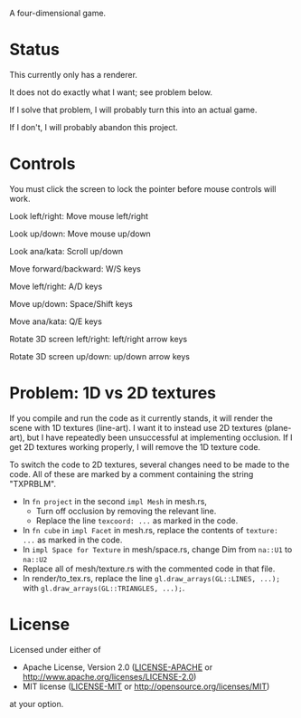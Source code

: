 A four-dimensional game.

# Status

This currently only has a renderer.

It does not do exactly what I want; see problem below.

If I solve that problem, I will probably turn this into an actual game.

If I don't, I will probably abandon this project.


# Controls

You must click the screen to lock the pointer before mouse controls will work.

Look left/right: Move mouse left/right

Look up/down: Move mouse up/down

Look ana/kata: Scroll up/down


Move forward/backward: W/S keys

Move left/right: A/D keys

Move up/down: Space/Shift keys

Move ana/kata: Q/E keys


Rotate 3D screen left/right: left/right arrow keys

Rotate 3D screen up/down: up/down arrow keys

# Problem: 1D vs 2D textures

If you compile and run the code as it currently stands, it will render the scene with 1D textures (line-art).
I want it to instead use 2D textures (plane-art), but I have repeatedly been unsuccessful at implementing occlusion.
If I get 2D textures working properly, I will remove the 1D texture code.

To switch the code to 2D textures, several changes need to be made to the code.
All of these are marked by a comment containing the string "TXPRBLM".
- In `fn project` in the second `impl Mesh` in mesh.rs,
	- Turn off occlusion by removing the relevant line.
	- Replace the line `texcoord: ...` as marked in the code.
- In `fn cube` in `impl Facet` in mesh.rs, replace the contents of `texture: ...` as marked in the code.
- In `impl Space for Texture` in mesh/space.rs, change Dim from `na::U1` to `na::U2`
- Replace all of mesh/texture.rs with the commented code in that file.
- In render/to_tex.rs, replace the line `gl.draw_arrays(GL::LINES, ...);` with `gl.draw_arrays(GL::TRIANGLES, ...);`.

# License

Licensed under either of

 * Apache License, Version 2.0
   ([LICENSE-APACHE](LICENSE-APACHE) or http://www.apache.org/licenses/LICENSE-2.0)
 * MIT license
   ([LICENSE-MIT](LICENSE-MIT) or http://opensource.org/licenses/MIT)

at your option.
